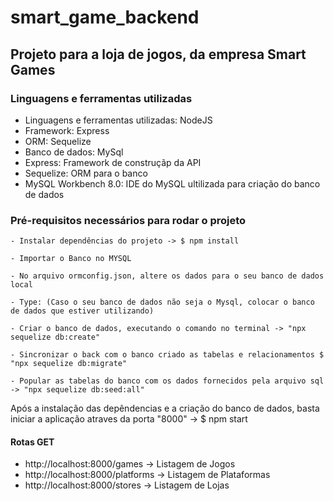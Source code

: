# smart_game_backend

## Projeto para a loja de jogos, da empresa Smart Games

### Linguagens e ferramentas utilizadas

* Linguagens e ferramentas utilizadas: NodeJS
* Framework: Express
* ORM: Sequelize
* Banco de dados: MySql
* Express: Framework de construçãp da API
* Sequelize: ORM para o banco
* MySQL Workbench 8.0: IDE do MySQL ultilizada para criação do banco de dados

### Pré-requisitos necessários para rodar o projeto

```
- Instalar dependências do projeto -> $ npm install

- Importar o Banco no MYSQL

- No arquivo ormconfig.json, altere os dados para o seu banco de dados local

- Type: (Caso o seu banco de dados não seja o Mysql, colocar o banco de dados que estiver utilizando)

- Criar o banco de dados, executando o comando no terminal -> "npx sequelize db:create"

- Sincronizar o back com o banco criado as tabelas e relacionamentos $ "npx sequelize db:migrate"

- Popular as tabelas do banco com os dados fornecidos pela arquivo sql -> "npx sequelize db:seed:all"
```

Após a instalação das depêndencias e a criação do banco de dados, basta iniciar a aplicação atraves da porta "8000" -> $ npm start

#### Rotas GET

* http://localhost:8000/games -> Listagem de Jogos
* http://localhost:8000/platforms -> Listagem de Plataformas
* http://localhost:8000/stores -> Listagem de Lojas
